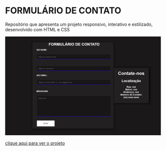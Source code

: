 <h1>FORMULÁRIO DE CONTATO</h1>

<p>Repositório que apresenta um projeto responsivo, interativo e estilizado, desenvolvido com HTML e CSS<p>
<img src="img/formulario.jpg" alt="formulario">


 <a href="https://john-enes.github.io/FormularioContato/"> clique aqui para ver o projeto</a>

